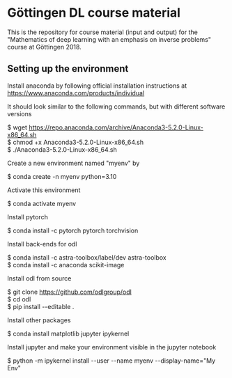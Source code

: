 # Göttingen DL course material

This is the repository for course material (input and output) for the "Mathematics of deep learning with an emphasis on inverse problems" course at Göttingen 2018.

## Setting up the environment

Install anaconda by following official installation instructions at
https://www.anaconda.com/products/individual

It should look similar to the following commands, but with different software versions  

   $ wget https://repo.anaconda.com/archive/Anaconda3-5.2.0-Linux-x86_64.sh \
   $ chmod  +x Anaconda3-5.2.0-Linux-x86_64.sh \
   $ ./Anaconda3-5.2.0-Linux-x86_64.sh 

Create a new environment named "myenv" by 

   $ conda create -n myenv python=3.10

Activate this environment

   $ conda activate myenv

Install pytorch 

   $ conda install -c pytorch pytorch torchvision

Install back-ends for odl

   $ conda install -c astra-toolbox/label/dev astra-toolbox \
   $ conda install -c anaconda scikit-image

Install odl from source 

   $ git clone https://github.com/odlgroup/odl \
   $ cd odl \
   $ pip install --editable . 

Install other packages 

   $ conda install matplotlib jupyter ipykernel

Install jupyter and make your environment visible in the jupyter notebook

   $ python -m ipykernel install --user --name myenv --display-name="My Env"
